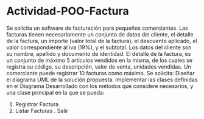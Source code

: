 # Actividad-POO-Factura

Se solicita un software de facturación para pequeños comerciantes. Las facturas tienen
necesariamente un conjunto de datos del cliente, el detalle de la factura, un importe
(valor total de la factura), el descuento aplicado, el valor correspondiente al iva (19%), y
el subtotal. Los datos del cliente son su nombre, apellido y documento de identidad. El
detalle de la factura, es un conjunto de máximo 5 artículos vendidos en la misma, de los
cuales se registra su código, su descripción, valor de venta, unidades vendidas.
Un comerciante puede registrar 10 facturas como máximo.
Se solicita:
Diseñar el diagrama UML de la solución propuesta. Implementar las clases definidas en
el Diagrama Desarrollado con los métodos que considere necesarios, y una clase
principal en la que se pueda:
1. Registrar Factura
2. Listar Facturas
 . Salir      




